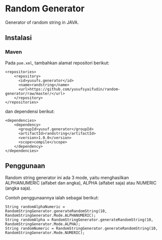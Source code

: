 # Random Generator

Generator of random string in JAVA.


## Instalasi

### Maven

Pada `pom.xml`, tambahkan alamat repositori berikut:

```
<repositories>
    <repository>
      <id>yusufs.generator</id>
      <name>randstring</name>
      <url>https://github.com/yusufsyaifudin/random-generator/raw/master/</url>
    </repository>
</repositories> 
```

dan dependensi berikut:

```
<dependencies>
    <dependency>
      <groupId>yusuf.generator</groupId>
      <artifactId>randstring</artifactId>
      <version>1.0.0</version>
      <scope>compile</scope>
    </dependency>
</dependencies>
```


## Penggunaan

Random string generator ini ada 3 mode, yaitu menghasilkan ALPHANUMERIC (alfabet dan angka), ALPHA (alfabet saja) atau NUMERIC (angka saja).

Contoh penggunaannya ialah sebagai berikut:

```
String randomAlphaNumeric = RandomStringGenerator.generateRandomString(10, RandomStringGenerator.Mode.ALPHANUMERIC);
String randomAlpha = RandomStringGenerator.generateRandomString(10, RandomStringGenerator.Mode.ALPHA);
String randomNumeric = RandomStringGenerator.generateRandomString(10, RandomStringGenerator.Mode.NUMERIC);
```


